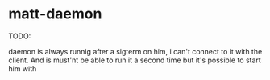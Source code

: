 # matt-daemon

TODO:

daemon is always runnig after a sigterm on him, i can't connect to it with the client. And is must'nt be able to run it a second time  but it's possible to start him with